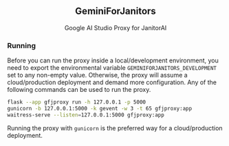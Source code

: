 <div align="center">
  <h2>GeminiForJanitors</h1>
  <p>Google AI Studio Proxy for JanitorAI</p>
</div>

### Running

Before you can run the proxy inside a local/development environment, you need to export the environmental variable `GEMINIFORJANITORS_DEVELOPMENT` set to any non-empty value. Otherwise, the proxy will assume a cloud/production deployment and demand more configuration. Any of the following commands can be used to run the proxy.

```sh
flask --app gfjproxy run -h 127.0.0.1 -p 5000
gunicorn -b 127.0.0.1:5000 -k gevent -w 3 -t 65 gfjproxy:app
waitress-serve --listen=127.0.0.1:5000 gfjproxy:app
```

Running the proxy with `gunicorn` is the preferred way for a cloud/production deployment.
